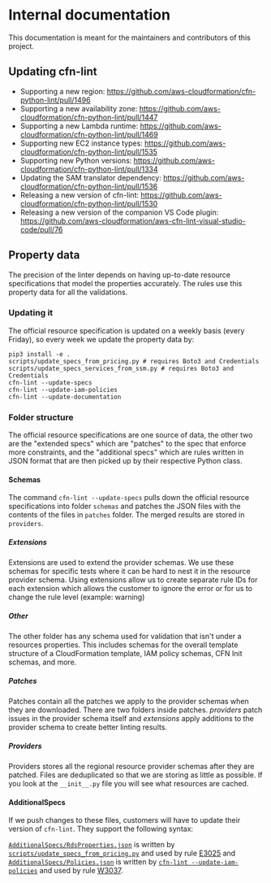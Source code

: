 # Internal documentation

This documentation is meant for the maintainers and contributors of this project.

## Updating cfn-lint

- Supporting a new region: https://github.com/aws-cloudformation/cfn-python-lint/pull/1496
- Supporting a new availability zone: https://github.com/aws-cloudformation/cfn-python-lint/pull/1447
- Supporting a new Lambda runtime: https://github.com/aws-cloudformation/cfn-python-lint/pull/1469
- Supporting new EC2 instance types: https://github.com/aws-cloudformation/cfn-python-lint/pull/1535
- Supporting new Python versions: https://github.com/aws-cloudformation/cfn-python-lint/pull/1334
- Updating the SAM translator dependency: https://github.com/aws-cloudformation/cfn-python-lint/pull/1536
- Releasing a new version of cfn-lint: https://github.com/aws-cloudformation/cfn-python-lint/pull/1530
- Releasing a new version of the companion VS Code plugin: https://github.com/aws-cloudformation/aws-cfn-lint-visual-studio-code/pull/76

## Property data

The precision of the linter depends on having up-to-date resource specifications that model the properties accurately. The rules use this property data for all the validations.

### Updating it

The official resource specification is updated on a weekly basis (every Friday), so every week we update the property data by:

```shell
pip3 install -e .
scripts/update_specs_from_pricing.py # requires Boto3 and Credentials
scripts/update_specs_services_from_ssm.py # requires Boto3 and Credentials
cfn-lint --update-specs
cfn-lint --update-iam-policies
cfn-lint --update-documentation
```

### Folder structure

The official resource specifications are one source of data, the other two are the "extended specs" which are "patches" to the spec that enforce more constraints, and the "additional specs" which are rules written in JSON format that are then picked up by their respective Python class.

#### Schemas

The command `cfn-lint --update-specs` pulls down the official resource specifications into folder `schemas` and patches the JSON files with the contents of the files in `patches` folder. The merged results are stored in `providers`.

##### Extensions

Extensions are used to extend the provider schemas. We use these schemas for specific tests where it can be hard to nest it in the resource provider schema. Using extensions allow us to create separate rule IDs for each extension which allows the customer to ignore the error or for us to change the rule level (example: warning)

##### Other

The other folder has any schema used for validation that isn't under a resources properties. This includes schemas for the overall template structure of a CloudFormation template, IAM policy schemas, CFN Init schemas, and more.

##### Patches

Patches contain all the patches we apply to the provider schemas when they are downloaded. There are two folders inside patches. _providers_ patch issues in the provider schema itself and _extensions_ apply additions to the provider schema to create better linting results.

##### Providers

Providers stores all the regional resource provider schemas after they are patched. Files are deduplicated so that we are storing as little as possible. If you look at the `__init__.py` file you will see what resources are cached.

#### AdditionalSpecs

If we push changes to these files, customers will have to update their version of `cfn-lint`. They support the following syntax:

[`AdditionalSpecs/RdsProperties.json`](https://github.com/aws-cloudformation/cfn-python-lint/blob/main/src/cfnlint/data/AdditionalSpecs/RdsProperties.json) is written by [`scripts/update_specs_from_pricing.py`](https://github.com/aws-cloudformation/cfn-python-lint/blob/cc6ac28ff7deba86cb82813733cceec4bdff68a2/scripts/update_specs_from_pricing.py#L189) and used by rule [E3025](https://github.com/aws-cloudformation/cfn-python-lint/blob/main/src/cfnlint/rules/resources/rds/InstanceSize.py) and [`AdditionalSpecs/Policies.json`](https://github.com/aws-cloudformation/cfn-python-lint/blob/main/src/cfnlint/data/AdditionalSpecs/Policies.json) is written by [`cfn-lint --update-iam-policies`](https://github.com/aws-cloudformation/cfn-python-lint/blob/cc6ac28ff7deba86cb82813733cceec4bdff68a2/src/cfnlint/maintenance.py#L173) and used by rule [W3037](https://github.com/aws-cloudformation/cfn-python-lint/blob/main/src/cfnlint/rules/resources/iam/Permissions.py).
